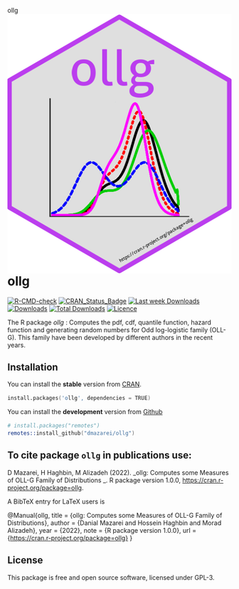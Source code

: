 ollg <img src="inst/figures/logo.png" align="right" />

# ollg
[![R-CMD-check](https://github.com/dmazarei/ollg/actions/workflows/R-CMD-check.yaml/badge.svg)](https://github.com/dmazarei/ollg/actions/workflows/R-CMD-check.yaml)
[![CRAN_Status_Badge](https://www.r-pkg.org/badges/version/ollg)](https://cran.r-project.org/package=ollg)
[![Last week Downloads](https://cranlogs.r-pkg.org/badges/last-week/ollg)](https://cran.r-project.org/package=ollg)
[![Downloads](https://cranlogs.r-pkg.org/badges/ollg)](https://cran.r-project.org/package=ollg)
[![Total Downloads](https://cranlogs.r-pkg.org/badges/grand-total/ollg)](https://cran.r-project.org/package=ollg)
[![Licence](https://img.shields.io/badge/licence-GPL--3-blue.svg)](https://www.gnu.org/licenses/gpl-3.0.en.html)

The R package *ollg* : Computes the pdf, cdf, quantile function, hazard function and generating random numbers for Odd log-logistic family (OLL-G). This family have been developed by different authors in the recent years.


## Installation
You can install the **stable** version from
[CRAN](https://cran.r-project.org/package=ollg).

```s
install.packages('ollg', dependencies = TRUE)
```

You can install the **development** version from
[Github](https://github.com/dmazarei/ollg)

```s
# install.packages("remotes")
remotes::install_github("dmazarei/ollg")
```

## To cite package `ollg` in publications use:
  D Mazarei, H Haghbin, M Alizadeh (2022). _ollg: Computes some Measures of OLL-G Family of Distributions
  _. R package version 1.0.0,
  <https://cran.r-project.org/package=ollg>.

A BibTeX entry for LaTeX users is

  @Manual{ollg,
    title = {ollg: Computes some Measures of OLL-G Family of Distributions},
    author = {Danial Mazarei and Hossein Haghbin and Morad Alizadeh},
    year = {2022},
    note = {R package version 1.0.0},
    url = {https://cran.r-project.org/package=ollg}
  }



## License

This package is free and open source software, licensed under GPL-3.
